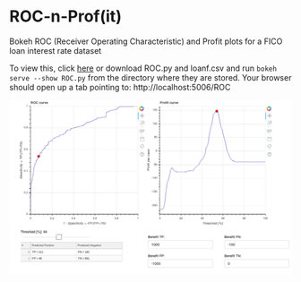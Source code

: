 # ROC-n-Prof(it)
Bokeh ROC (Receiver Operating Characteristic) and Profit plots for a FICO loan interest rate dataset

To view this, click [here] or download ROC.py and loanf.csv and run `bokeh serve --show ROC.py` from the directory where they are stored. Your browser should open up a tab pointing to: http://localhost:5006/ROC

[![ROC and profit curves](https://github.com/alexspili/ROC-n-Prof/blob/master/Screenshot.png "ROC and profit curves")][here]


[here]: http://34.212.227.255:5006
